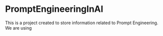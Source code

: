 # PromptEngineeringInAI
This is a project created to store information related to Prompt Engineering. We are using 